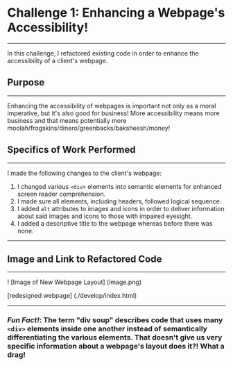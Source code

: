 # Challenge 1: Enhancing a Webpage's Accessibility!
---
In this challenge, I refactored existing code in order to enhance the accessibility of a client's webpage.

## Purpose
---
Enhancing the accessibility of webpages is important not only as a moral imperative, but it's also good for business! More accessibility means more business and that means potentially more moolah/frogskins/dinero/greenbacks/baksheesh/money!

## Specifics of Work Performed
---
I made the following changes to the client's webpage:

1. I changed various ``<div>`` elements into semantic elements for enhanced screen reader comprehension.
2. I made sure all elements, including headers, followed logical sequence.
3. I added ``alt`` attributes to images and icons in order to deliver information about said images and icons to those with impaired eyesight.
4. I added a descriptive title to the webpage whereas before there was none.
---
## Image and Link to Refactored Code
---
! [Image of New Webpage Layout] (image.png)

[redesigned webpage] (./develop/index.html)


---
### _Fun Fact!_: The term "div soup" describes code that uses many ``<div>`` elements inside one another instead of semantically differentiating the various elements. That doesn't give us very specific information about a webpage's layout  does it?! What a drag!
